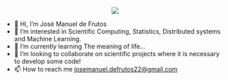 <p align="center">
  <img src="https://capsule-render.vercel.app/api?type=transparent&color=auto&height=300&section=header&animation=fadeIn&text=Hey Everyone!%20&fontSize=70"/>
</p>

- 👋 Hi, I’m José Manuel de Frutos
- 👀 I’m interested in Scientific Computing, Statistics, Distributed systems and Machine Learning.
- 🌱 I’m currently learning The meaning of life...
- 💞️ I’m looking to collaborate on scientific projects where it is necessary to develop some code!
- 📫 How to reach me josemanuel.defrutos22@gmail.com

<!---
josemanuel22/josemanuel22 is a ✨ special ✨ repository because its `README.md` (this file) appears on your GitHub profile.
You can click the Preview link to take a look at your changes.
--->
